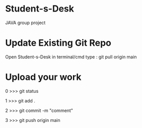 # Student-s-Desk
JAVA group project

# Update Existing Git Repo
Open Student-s-Desk in terminal/cmd
type : git pull origin main

# Upload your work

0 >>> git status

1 >>> git add .

2 >>> git commit -m "comment"

3 >>> git push origin main
